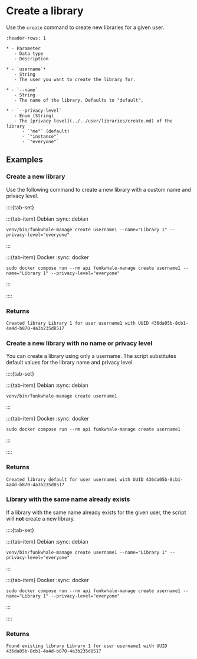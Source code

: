 # Create a library

Use the `create` command to create new libraries for a given user.

```{list-table}
:header-rows: 1

* - Parameter
   - Data type
   - Description

* - `username`*
   - String
   - The user you want to create the library for.

* - `--name`
   - String
   - The name of the library. Defaults to "default".

* - `--privacy-level`
   - Enum (String)
   - The [privacy level](../../user/libraries/create.md) of the library
      - `"me"` (default)
      - `"instance"`
      - `"everyone"`

```

## Examples

### Create a new library

Use the following command to create a new library with a custom name and privacy level.

::::{tab-set}

:::{tab-item} Debian
:sync: debian

```{code-block} sh
venv/bin/funkwhale-manage create username1 --name="Library 1" --privacy-level="everyone"
```

:::

:::{tab-item} Docker
:sync: docker

```{code-block} sh
sudo docker compose run --rm api funkwhale-manage create username1 --name="Library 1" --privacy-level="everyone"
```

:::

::::

### Returns

```{code-block} text
Created library Library 1 for user username1 with UUID 436da05b-8cb1-4a4d-b870-4a3b235d8517
```

### Create a new library with no name or privacy level

You can create a library using only a username. The script substitutes default values for the library name and privacy level.

::::{tab-set}

:::{tab-item} Debian
:sync: debian

```{code-block} sh
venv/bin/funkwhale-manage create username1
```

:::

:::{tab-item} Docker
:sync: docker

```{code-block} sh
sudo docker compose run --rm api funkwhale-manage create username1
```

:::

::::

### Returns

```{code-block} text
Created library default for user username1 with UUID 436da05b-8cb1-4a4d-b870-4a3b235d8517
```

### Library with the same name already exists

If a library with the same name already exists for the given user, the script will **not** create a new library.

::::{tab-set}

:::{tab-item} Debian
:sync: debian

```{code-block} sh
venv/bin/funkwhale-manage create username1 --name="Library 1" --privacy-level="everyone"
```

:::

:::{tab-item} Docker
:sync: docker

```{code-block} sh
sudo docker compose run --rm api funkwhale-manage create username1 --name="Library 1" --privacy-level="everyone"
```

:::

::::

### Returns

```{code-block} text
Found existing library Library 1 for user username1 with UUID 436da05b-8cb1-4a4d-b870-4a3b235d8517
```
